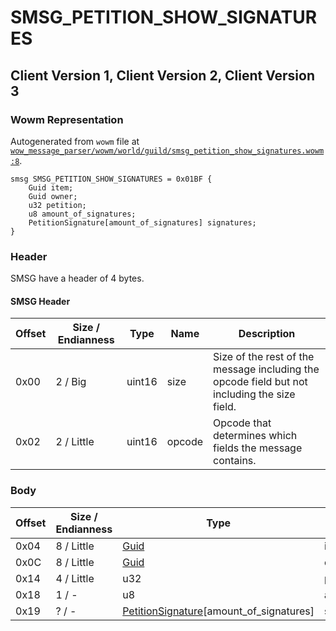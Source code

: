 # SMSG_PETITION_SHOW_SIGNATURES

## Client Version 1, Client Version 2, Client Version 3

### Wowm Representation

Autogenerated from `wowm` file at [`wow_message_parser/wowm/world/guild/smsg_petition_show_signatures.wowm:8`](https://github.com/gtker/wow_messages/tree/main/wow_message_parser/wowm/world/guild/smsg_petition_show_signatures.wowm#L8).
```rust,ignore
smsg SMSG_PETITION_SHOW_SIGNATURES = 0x01BF {
    Guid item;
    Guid owner;
    u32 petition;
    u8 amount_of_signatures;
    PetitionSignature[amount_of_signatures] signatures;
}
```
### Header

SMSG have a header of 4 bytes.

#### SMSG Header

| Offset | Size / Endianness | Type   | Name   | Description |
| ------ | ----------------- | ------ | ------ | ----------- |
| 0x00   | 2 / Big           | uint16 | size   | Size of the rest of the message including the opcode field but not including the size field.|
| 0x02   | 2 / Little        | uint16 | opcode | Opcode that determines which fields the message contains.|

### Body

| Offset | Size / Endianness | Type | Name | Description | Comment |
| ------ | ----------------- | ---- | ---- | ----------- | ------- |
| 0x04 | 8 / Little | [Guid](../spec/packed-guid.md) | item |  |  |
| 0x0C | 8 / Little | [Guid](../spec/packed-guid.md) | owner |  |  |
| 0x14 | 4 / Little | u32 | petition |  |  |
| 0x18 | 1 / - | u8 | amount_of_signatures |  |  |
| 0x19 | ? / - | [PetitionSignature](petitionsignature.md)[amount_of_signatures] | signatures |  |  |

